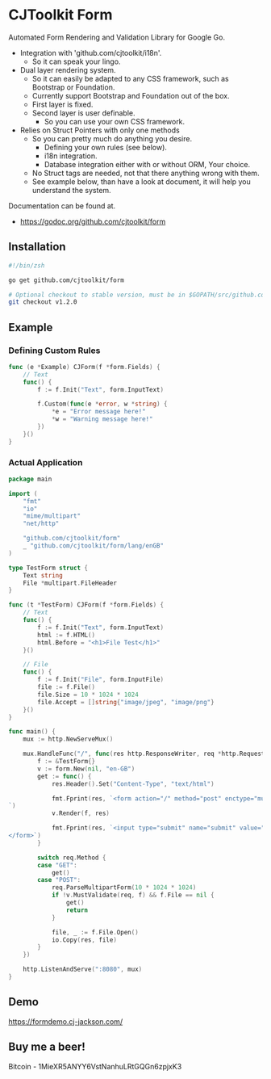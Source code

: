 # CJToolkit Form

Automated Form Rendering and Validation Library for Google Go.

- Integration with 'github.com/cjtoolkit/i18n'.
  - So it can speak your lingo.
- Dual layer rendering system.
  - So it can easily be adapted to any CSS framework, such as Bootstrap or Foundation.
  - Currently support Bootstrap and Foundation out of the box.
  - First layer is fixed.
  - Second layer is user definable.
    - So you can use your own CSS framework.
- Relies on Struct Pointers with only one methods
  - So you can pretty much do anything you desire.
    - Defining your own rules (see below).
    - i18n integration.
    - Database integration either with or without ORM, Your choice.
  - No Struct tags are needed, not that there anything wrong with them.
  - See example below, than have a look at document, it will help you understand the system.


Documentation can be found at.

 - https://godoc.org/github.com/cjtoolkit/form

## Installation

~~~ sh
#!/bin/zsh

go get github.com/cjtoolkit/form

# Optional checkout to stable version, must be in $GOPATH/src/github.com/cjtoolkit/form
git checkout v1.2.0
~~~

## Example

### Defining Custom Rules

~~~ go 
func (e *Example) CJForm(f *form.Fields) {
	// Text
	func() {
		f := f.Init("Text", form.InputText)

		f.Custom(func(e *error, w *string) {
			*e = "Error message here!"
			*w = "Warning message here!"
		})
	}()
}
~~~

### Actual Application

~~~ go
package main

import (
	"fmt"
	"io"
	"mime/multipart"
	"net/http"

	"github.com/cjtoolkit/form"
	_ "github.com/cjtoolkit/form/lang/enGB"
)

type TestForm struct {
	Text string
	File *multipart.FileHeader
}

func (t *TestForm) CJForm(f *form.Fields) {
	// Text
	func() {
		f := f.Init("Text", form.InputText)
		html := f.HTML()
		html.Before = "<h1>File Test</h1>"
	}()

	// File
	func() {
		f := f.Init("File", form.InputFile)
		file := f.File()
		file.Size = 10 * 1024 * 1024
		file.Accept = []string{"image/jpeg", "image/png"}
	}()
}

func main() {
	mux := http.NewServeMux()

	mux.HandleFunc("/", func(res http.ResponseWriter, req *http.Request) {
		f := &TestForm{}
		v := form.New(nil, "en-GB")
		get := func() {
			res.Header().Set("Content-Type", "text/html")

			fmt.Fprint(res, `<form action="/" method="post" enctype="multipart/form-data">
`)
			v.Render(f, res)

			fmt.Fprint(res, `<input type="submit" name="submit" value="Submit">
</form>`)
		}

		switch req.Method {
		case "GET":
			get()
		case "POST":
			req.ParseMultipartForm(10 * 1024 * 1024)
			if !v.MustValidate(req, f) && f.File == nil {
				get()
				return
			}

			file, _ := f.File.Open()
			io.Copy(res, file)
		}
	})

	http.ListenAndServe(":8080", mux)
}
~~~

## Demo

https://formdemo.cj-jackson.com/

## Buy me a beer!

Bitcoin - 1MieXR5ANYY6VstNanhuLRtGQGn6zpjxK3